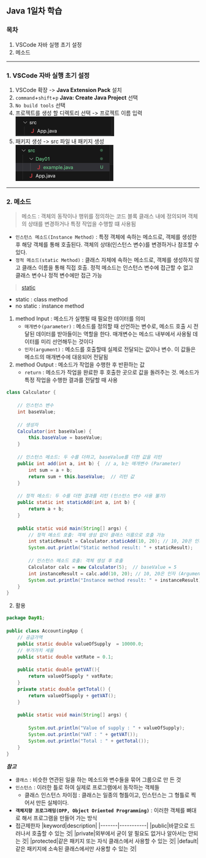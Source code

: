 ## Java 1일차 학습

### 목차
1. VSCode 자바 실행 초기 설정
2. 메소드
----

### 1. VSCode 자바 실행 초기 설정

1. VSCode 확장 -> **Java Extension Pack** 설치
2. `command`+`shift`+`p` **Java: Create Java Project** 선택
3. `No build tools` 선택 
4. 프로젝트를 생성 할 디렉토리 선택 -> 프로젝트 이름 입력
![img01_png](/images/markdown/Day01/img01.png)
5. 패키지 생성 -> src 파일 내 패키지 생성
![img02_png](/images/markdown/Day01/img02.png)

---

### 2. 메소드
> 메소드 : 객체의 동작이나 행위를 정의하는 코드 블록
> 클래스 내에 정의되며 객체의 상태를 변경하거나 특정 작업을 수행할 떄 사용됨
- `인스턴스 메소드(Instance Method)` : 특정 객체에 속하는 메소드로, 객체를 생성한 후 해당 객체를 통해 호출된다. 객체의 상태(인스턴스 변수)를 변경하거나 참조할 수 있다.
- `정적 메소드(static Method)` : 클래스 자체에 속하는 메소드로, 객체를 생성하지 않고 클래스 이름을 통해 직접 호출. 정적 메소드는 인스턴스 변수에 접근할 수 없고 클래스 변수나 정적 변수에만 접근 가능
> [static]()
- static : class method
- no static : instance method
1. method Input : 메소드가 실행될 때 필요한 데이터를 의미
    - `매개변수(parameter)` : 메소드를 정의할 때 선언하는 변수로, 메소드 호출 시 전달된 데이터를 받아들이는 역할을 한다. 매개변수는 메소드 내부에서 사용될 데이터를 미리 선언해두는 것이다
    - `인자(argument)` : 메소드를 호출할때 실제로 전달되는 값이나 변수. 이 값들은 메소드의 매개변수에 대응되어 전달됨
2. method Output : 메소드가 작업을 수행한 후 반환하는 값
    - `return` : 메소드가 작업을 완료한 후 호출한 곳으로 값을 돌려주는 것. 메소드가 특정 작업을 수행한 결과를 전달할 때 사용


```java
class Calculator {

    // 인스턴스 변수
    int baseValue;

    // 생성자
    Calculator(int baseValue) {
        this.baseValue = baseValue;
    }

    // 인스턴스 메소드: 두 수를 더하고, baseValue를 더한 값을 리턴
    public int add(int a, int b) {  // a, b는 매개변수 (Parameter)
        int sum = a + b;
        return sum + this.baseValue;  // 리턴 값
    }

    // 정적 메소드: 두 수를 더한 결과를 리턴 (인스턴스 변수 사용 불가)
    public static int staticAdd(int a, int b) {
        return a + b;
    }

    public static void main(String[] args) {
        // 정적 메소드 호출: 객체 생성 없이 클래스 이름으로 호출 가능
        int staticResult = Calculator.staticAdd(10, 20); // 10, 20은 인자 (Argument)
        System.out.println("Static method result: " + staticResult);

        // 인스턴스 메소드 호출: 객체 생성 후 호출
        Calculator calc = new Calculator(5);  // baseValue = 5
        int instanceResult = calc.add(10, 20); // 10, 20은 인자 (Argument)
        System.out.println("Instance method result: " + instanceResult);
    }
}

```

2. 활용
```java
package Day01;

public class AccountingApp {
    // 공급가액
    public static double valueOfSupply  = 10000.0;
    // 부가가치 세율
    public static double vatRate = 0.1;

    public static double getVAT(){
        return valueOfSupply * vatRate;
    }
    private static double getTotal() {
        return valueOfSupply + getVAT();
    }

    public static void main(String[] args) {

        System.out.println("Value of supply : " + valueOfSupply);
        System.out.println("VAT : " + getVAT());
        System.out.println("Total : " + getTotal());
    }
}
```

***참고***
- `클래스` : 비슷한 연관된 일을 하는 메소드와 변수들을 묶어 그룹으로 만 든 것
- `인스턴스` : 이러한 틀로 하여 실제로 프로그램에서 동작하는 객체들
     -  클래스 인스턴스 차이점 : 클래스는 일종의 형틀이고, 인스턴스는 그 형틀로 찍어서 만든 실체이다.
- **`객체지향 프로그래밍(OPP, Object Oriented Programming)`** : 이러한 객체를 뼈대로 해서 프로그램을 만들어 가는 방식
-  접근제한자
    |keyword|description|
    |-------|-----------|
    |public|바깥으로 드러나서 호출할 수 있는 것|
    |private|외부에서 굳이 알 필요도 없거나 알아서는 안되는 것|
    |protected|같은 패키지 또는 자식 클래스에서 사용할 수 있는 것|
    |default|같은 패키지에 소속된 클래스에서만 사용할 수 있는 것|
